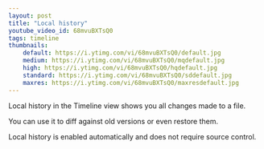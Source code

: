 ```yaml
---
layout: post
title: "Local history"
youtube_video_id: 68mvuBXTsQ0
tags: timeline
thumbnails:
    default: https://i.ytimg.com/vi/68mvuBXTsQ0/default.jpg
    medium: https://i.ytimg.com/vi/68mvuBXTsQ0/mqdefault.jpg
    high: https://i.ytimg.com/vi/68mvuBXTsQ0/hqdefault.jpg
    standard: https://i.ytimg.com/vi/68mvuBXTsQ0/sddefault.jpg
    maxres: https://i.ytimg.com/vi/68mvuBXTsQ0/maxresdefault.jpg
---
```


Local history in the Timeline view shows you all changes made to a file.

You can use it to diff against old versions or even restore them.

Local history is enabled automatically and does not require source control.
